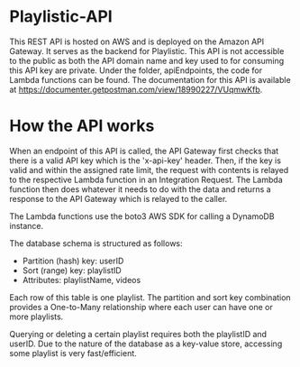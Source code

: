 # Playlistic-API

This REST API is hosted on AWS and is deployed on the Amazon API Gateway. It serves as the backend for Playlistic. This API is not accessible to the public as both the API domain name and key used to for consuming this API key are private. Under the folder, apiEndpoints, the code for Lambda functions can be found. The documentation for this API is available at https://documenter.getpostman.com/view/18990227/VUqmwKfb. 

# How the API works

When an endpoint of this API is called, the API Gateway first checks that there is a valid API key which is the 'x-api-key' header. Then, if the key is valid and within the assigned rate limit, the request with contents is relayed to the respective Lambda function in an Integration Request. The Lambda function then does whatever it needs to do with the data and returns a response to the API Gateway which is relayed to the caller.

The Lambda functions use the boto3 AWS SDK for calling a DynamoDB instance. 

The database schema is structured as follows:

* Partition (hash) key: userID
* Sort (range) key: playlistID
* Attributes: playlistName, videos

Each row of this table is one playlist. The partition and sort key combination provides a One-to-Many relationship where each user can have one or more playlists.

Querying or deleting a certain playlist requires both the playlistID and userID. Due to the nature of the database as a key-value store, accessing some playlist is very fast/efficient.

